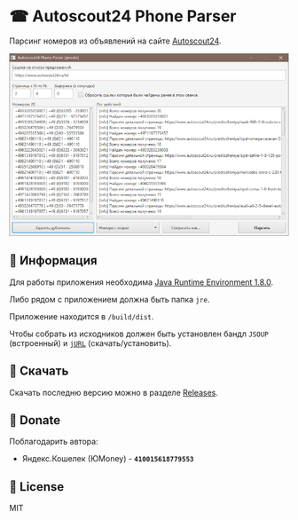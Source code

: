 # ☎ Autoscout24 Phone Parser

Парсинг номеров из объявлений на сайте [Autoscout24](https://www.autoscout24.ru/).

![Screenshot](https://raw.githubusercontent.com/aethletic/autoscout24-phone-parser/main/.github/screen.png)

## 📌 Информация
Для работы приложения необходима [Java Runtime Environment 1.8.0](https://java.com/ru/download/).

Либо рядом с приложением должна быть папка `jre`.

Приложение находится в `/build/dist`.

Чтобы собрать из исходников должен быть установлен бандл `JSOUP` (встроенный) и [`jURL`](https://github.com/TsSaltan/DevelNext-jURL) (скачать/установить).

## 💾 Скачать

Скачать последню версию можно в разделе [Releases](https://github.com/aethletic/autoscout24-phone-parser/releases).

## 🙏 Donate

Поблагодарить автора:

* Яндекс.Кошелек (ЮMoney) - **`410015618779553`**

## 🔑 License 
MIT
